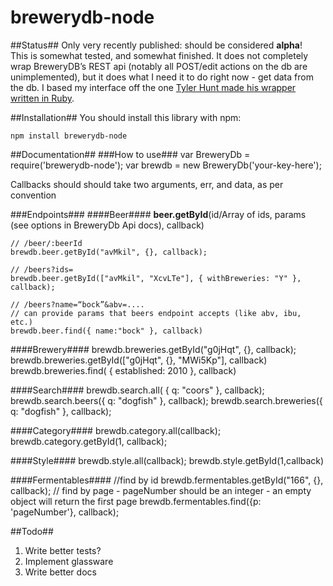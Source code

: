 brewerydb-node
================
##Status##
Only very recently published: should be considered **alpha**!     
This is somewhat tested, and somewhat finished. It does not completely wrap BreweryDB’s
REST api (notably all POST/edit actions on the db are unimplemented), but it does what I need it to do right now - get data from the db. I based my interface off the one [Tyler Hunt made his wrapper written in Ruby](https://github.com/tylerhunt/brewery_db).

##Installation##
You should install this library with npm:    

	npm install brewerydb-node
##Documentation##
###How to use###
	var BreweryDb = require('brewerydb-node');
	var brewdb = new BreweryDb('your-key-here');

Callbacks should should take two arguments, err, and data, as per convention

###Endpoints###
####Beer####
**beer.getById**(id/Array of ids, params (see options in BreweryDb Api docs),
callback)        

	// /beer/:beerId
	brewdb.beer.getById("avMkil", {}, callback);      

	// /beers?ids=
	brewdb.beer.getById(["avMkil", "XcvLTe"], { withBreweries: "Y" }, callback);     

	// /beers?name=“bock”&abv=....
	// can provide params that beers endpoint accepts (like abv, ibu, etc.)
	brewdb.beer.find({ name:"bock" }, callback)

####Brewery####
	brewdb.breweries.getById("g0jHqt", {}, callback);
	brewdb.breweries.getById(["g0jHqt", {}, "MWi5Kp"], callback)
	brewdb.breweries.find( { established: 2010 }, callback)

####Search####
	brewdb.search.all( { q: "coors" }, callback);
	brewdb.search.beers({ q: "dogfish" }, callback);
	brewdb.search.breweries({ q: "dogfish" }, callback);

####Category####
	brewdb.category.all(callback);
	brewdb.category.getById(1, callback);

####Style####
	brewdb.style.all(callback);
	brewdb.style.getById(1,callback)

####Fermentables####
  //find by id
	brewdb.fermentables.getById("166", {}, callback);
  // find by page - pageNumber should be an integer - an empty object will return the first page
  brewdb.fermentables.find({p: 'pageNumber'}, callback);

##Todo##
1. Write better tests?
2. Implement glassware
3. Write better docs

